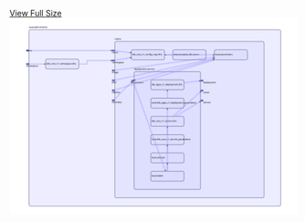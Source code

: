 [View Full Size](https://raw.githubusercontent.com/mingfang/terraform-k8s-modules/master/examples/metron/diagram.svg?sanitize=true)<img src="diagram.svg"/>
